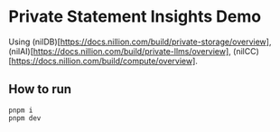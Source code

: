 # Private Statement Insights Demo

Using (nilDB)[https://docs.nillion.com/build/private-storage/overview], (nilAI)[https://docs.nillion.com/build/private-llms/overview], (nilCC)[https://docs.nillion.com/build/compute/overview].

## How to run

```
pnpm i 
pnpm dev
```